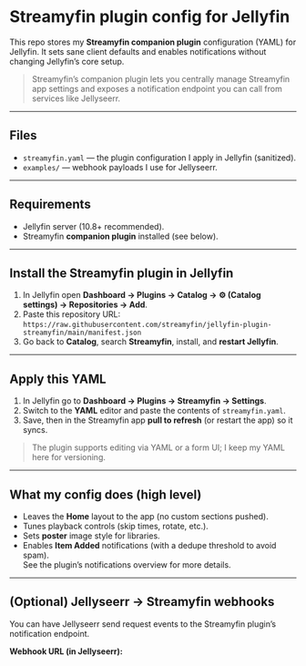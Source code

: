 # Streamyfin plugin config for Jellyfin

This repo stores my **Streamyfin companion plugin** configuration (YAML) for Jellyfin.
It sets sane client defaults and enables notifications without changing Jellyfin’s core setup.

> Streamyfin’s companion plugin lets you centrally manage Streamyfin app settings
> and exposes a notification endpoint you can call from services like Jellyseerr.
---

## Files

- `streamyfin.yaml` — the plugin configuration I apply in Jellyfin (sanitized).
- `examples/` — webhook payloads I use for Jellyseerr.

---

## Requirements

- Jellyfin server (10.8+ recommended).
- Streamyfin **companion plugin** installed (see below). 

---

## Install the Streamyfin plugin in Jellyfin

1. In Jellyfin open **Dashboard → Plugins → Catalog → ⚙️ (Catalog settings) → Repositories → Add**.  
2. Paste this repository URL:  
   `https://raw.githubusercontent.com/streamyfin/jellyfin-plugin-streamyfin/main/manifest.json`  
3. Go back to **Catalog**, search **Streamyfin**, install, and **restart Jellyfin**. 

---

## Apply this YAML

1. In Jellyfin go to **Dashboard → Plugins → Streamyfin → Settings**.  
2. Switch to the **YAML** editor and paste the contents of `streamyfin.yaml`.  
3. Save, then in the Streamyfin app **pull to refresh** (or restart the app) so it syncs.

> The plugin supports editing via YAML or a form UI; I keep my YAML here for versioning. 

---

## What my config does (high level)

- Leaves the **Home** layout to the app (no custom sections pushed).  
- Tunes playback controls (skip times, rotate, etc.).  
- Sets **poster** image style for libraries.  
- Enables **Item Added** notifications (with a dedupe threshold to avoid spam).  
  See the plugin’s notifications overview for more details. 

---

## (Optional) Jellyseerr → Streamyfin webhooks

You can have Jellyseerr send request events to the Streamyfin plugin’s notification endpoint.

**Webhook URL (in Jellyseerr):**

